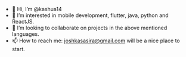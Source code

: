 - 👋 Hi, I’m @kashua14
- 👀 I’m interested in mobile development, flutter, java, python and ReactJS.
- 💞️ I’m looking to collaborate on projects in the above mentioned languages.
- 📫 How to reach me: joshkasasira@gmail.com will be a nice place to start.

<!---
kashua14/kashua14 is a ✨ special ✨ repository because its `README.md` (this file) appears on your GitHub profile.
You can click the Preview link to take a look at your changes.
--->
